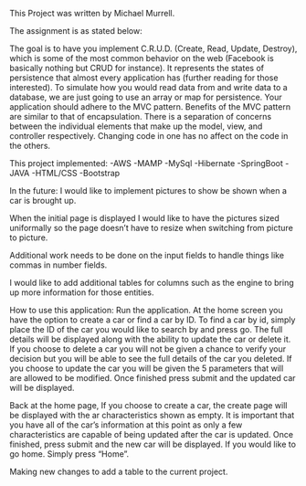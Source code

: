 This Project was written by Michael Murrell.


The assignment is as stated below:

The goal is to have you implement C.R.U.D. (Create, Read, Update, Destroy), which is some of the most common behavior on the web (Facebook is basically nothing but CRUD for instance). It represents the states of persistence that almost every application has (further reading for those interested). To simulate how you would read data from and write data to a database, we are just going to use an array or map for persistence.
Your application should adhere to the MVC pattern. Benefits of the MVC pattern are similar to that of encapsulation. There is a separation of concerns between the individual elements that make up the model, view, and controller respectively. Changing code in one has no affect on the code in the others.

This project implemented:
-AWS
-MAMP
-MySql
-Hibernate
-SpringBoot
-JAVA
-HTML/CSS
-Bootstrap


In the future:
I would like to implement pictures to show be shown when a car is brought up.

When the initial page is displayed I would like to have the pictures sized uniformally so the page doesn’t have to resize when switching from picture to picture.

Additional work needs to be done on the input fields to handle things like commas in number fields.

I would like to add additional tables for columns such as the engine to bring up more information for those  entities.

How to use this application:
Run the application. At the home screen you have the option to create a car or find a car by ID.
To find a car by id, simply place the ID of the car you would like to search by and press go. The full details will be displayed along with the ability to update the car or delete it. If you choose to delete a car you will not be given a chance to verify your decision but you will be able to see the full details of the car you deleted. If you choose to update the car you will be given the 5 parameters that will are allowed to be modified. Once finished press submit and the updated car will be displayed.

Back at the home page, If you choose to create a car, the create page will be displayed with the ar characteristics shown as empty. It is important that you have all of the car’s information at this point as only a few characteristics are capable of being updated after the car is updated. Once finished, press submit and the new car will be displayed. If you would like to go home. Simply press “Home”.

Making new changes to add a table to the current project.
